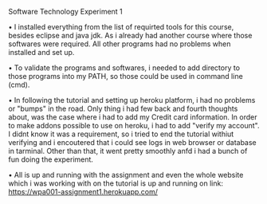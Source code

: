Software Technology Experiment 1

• I installed everything from the list of requirted tools for this course, besides eclipse and java jdk. As i already had another course where those softwares were required. All other programs had no problems when installed and set up.

• To validate the programs and softwares, i needed to add directory to those programs into my PATH, so those could be used in command line (cmd). 

• In following the tutorial and setting up heroku platform, i had no problems or "bumps" in the road. Only thing i had few back and fourth thoughts about, was the case where i had to add my Credit card information. In order to make addons possible to use on heroku, i had to add "verify my account". I didnt know it was a requirement, so i tried to end the tutorial withiut verifying and i encoutered that i could see logs in web browser or database in tarminal. Other than that, it went pretty smoothly anfd i had a bunch of fun doing the experiment.

• All is up and running with the assignment and even the whole website which i was working with on the tutorial is up and running on link: https://wpa001-assignment1.herokuapp.com/
